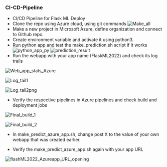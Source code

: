 ### CI-CD-Pipeline
- CI/CD Pipeline for Flask ML Deploy
- Clone the repo using Azure cloud, using git commands
![Make_all](https://user-images.githubusercontent.com/111645872/186910526-f8fe2cba-57cb-4314-a7d9-b3282d7b25bd.JPG)
- Make a new project in Microsoft Azure, define organization and connect to Github repo.
- Create environment variable and activate it using python3.
- Run python app and test the make_prediction.sh script if it works
![python_app_py](https://user-images.githubusercontent.com/111645872/186911107-04e52a6d-cf16-4a4c-98c5-de8b69cf37eb.JPG)
![prediction_result](https://user-images.githubusercontent.com/111645872/186911172-0b1063a5-7196-42e4-b777-fe00b1c89e84.png)
- Run the webapp with your app name (FlaskML2022) and check its log trails

![Web_app_stats_Azure](https://user-images.githubusercontent.com/111645872/186911601-b7f068e5-3f48-4741-aa58-f5b1b9f7a062.JPG)

![Log_tail1](https://user-images.githubusercontent.com/111645872/186911757-a0e18b90-f93f-4b78-b0f1-1bae23400373.png)

![Log_tail2png](https://user-images.githubusercontent.com/111645872/186911793-ac2da23e-ea25-4c82-87c0-d2fcfab5cb2d.png)

- Verify the respective pipelines in Azure pipelines and check build and deployment jobs

![Final_build_1](https://user-images.githubusercontent.com/111645872/186912195-1e7dc479-cfad-43a9-9259-9551813f5298.JPG)

![Final_build_2](https://user-images.githubusercontent.com/111645872/186912435-3e3e3cf4-da5a-45f3-a10d-dc288dcf806e.JPG)

[](https://i.imgur.com/zkXdyXA.png)

- In make_predict_azure_app.sh, change post X to the value of your own webapp that was created earlier.

- Verify the make_predict_azure_app.sh again with your app URL

![flashML2022_Azureapp_URL_opening](https://user-images.githubusercontent.com/111645872/186913006-71ea48fc-5755-4852-9269-bafa5d97aab0.png)






